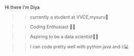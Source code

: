  Hi there I'm Diya 

>>currently a student at VVCE,mysuru🏫

>>Coding Enthusiast 👩‍💻

>> Aspiring to be a data scientist👩‍💼

>>I can code pretty well with python java and c💻







